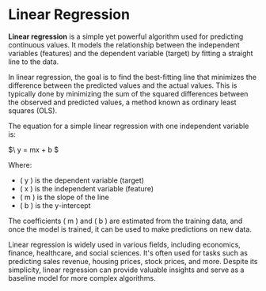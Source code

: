 # Linear Regression

**Linear regression** is a simple yet powerful algorithm used for predicting continuous values. It models the relationship between the independent variables (features) and the dependent variable (target) by fitting a straight line to the data.

In linear regression, the goal is to find the best-fitting line that minimizes the difference between the predicted values and the actual values. This is typically done by minimizing the sum of the squared differences between the observed and predicted values, a method known as ordinary least squares (OLS).

The equation for a simple linear regression with one independent variable is:

$\ y = mx + b \$

Where:
- \( y \) is the dependent variable (target)
- \( x \) is the independent variable (feature)
- \( m \) is the slope of the line
- \( b \) is the y-intercept

The coefficients \( m \) and \( b \) are estimated from the training data, and once the model is trained, it can be used to make predictions on new data.

Linear regression is widely used in various fields, including economics, finance, healthcare, and social sciences. It's often used for tasks such as predicting sales revenue, housing prices, stock prices, and more. Despite its simplicity, linear regression can provide valuable insights and serve as a baseline model for more complex algorithms.
